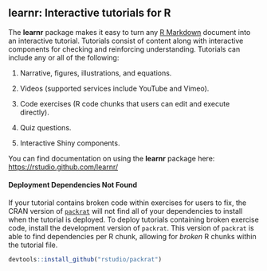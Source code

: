 
## learnr: Interactive tutorials for R

The **learnr** package makes it easy to turn any [R
Markdown](http://rmarkdown.rstudio.com) document into an interactive
tutorial. Tutorials consist of content along with interactive components
for checking and reinforcing understanding. Tutorials can include any or
all of the following:

1.  Narrative, figures, illustrations, and equations.

2.  Videos (supported services include YouTube and Vimeo).

3.  Code exercises (R code chunks that users can edit and execute
    directly).

4.  Quiz questions.

5.  Interactive Shiny components.

You can find documentation on using the **learnr** package here:
<https://rstudio.github.com/learnr/>

#### Deployment Dependencies Not Found

If your tutorial contains broken code within exercises for users to fix,
the CRAN version of [`packrat`](https://github.com/rstudio/packrat/)
will not find all of your dependencies to install when the tutorial is
deployed. To deploy tutorials containing broken exercise code, install
the development version of `packrat`. This version of `packrat` is able
to find dependencies per R chunk, allowing for *broken* R chunks within
the tutorial file.

``` r
devtools::install_github("rstudio/packrat")
```
